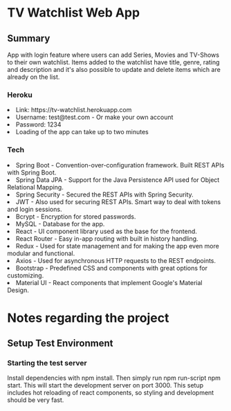 <h1>TV Watchlist Web App</h1>
<h2>Summary</h2>
App with login feature where users can add Series, Movies and TV-Shows to their own watchlist. Items added to the watchlist have title, genre, rating and description and it's also possible to update and delete items which are already on the list.
<h3>Heroku</h3>
<ui>
<li>Link: <link> https://tv-watchlist.herokuapp.com</link> </li>
<li>Username: test@test.com - Or make your own account </li>
<li>Password: 1234 </li>
<li>Loading of the app can take up to two minutes</li>
</ui>
<h3> Tech </h3>
<ui>
<li> Spring Boot - Convention-over-configuration framework. Built REST APIs with Spring Boot. </li>
<li> Spring Data JPA - Support for the Java Persistence API used for Object Relational Mapping. </li>
<li> Spring Security - Secured the REST APIs with Spring Security. </li>
<li> JWT - Also used for securing REST APIs. Smart way to deal with tokens and login sessions. </i>
<li> Bcrypt - Encryption for stored passwords. </li>
<li> MySQL - Database for the app. </li>
<li> React - UI component library used as the base for the frontend. </li>
<li> React Router - Easy in-app routing with built in history handling. </li>
<li> Redux - Used for state management and for making the app even more modular and functional. </li>
<li> Axios - Used for asynchronous HTTP requests to the REST endpoints. </li>
<li> Bootstrap - Predefined CSS and components with great options for customizing. </li>
<li> Material UI - React components that implement Google's Material Design. </li>
</ui>
<h1>Notes regarding the project</h2>
<h2>Setup Test Environment</h3>
<h3> Starting the test server</h4>

Install dependencies with npm install. Then simply run npm run-script npm start. This will start the development server on port 3000. This setup includes hot reloading of react components, so styling and development should be very fast.
